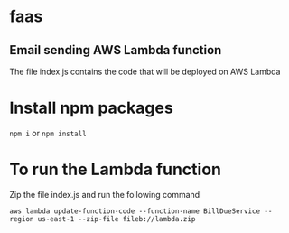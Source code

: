 # faas

## Email sending AWS Lambda function
The file index.js contains the code that will be deployed on AWS Lambda

# Install npm packages
`npm i` or `npm install`
# To run the Lambda function
Zip the file index.js and run the following command

`aws lambda update-function-code --function-name BillDueService --region us-east-1 --zip-file fileb://lambda.zip`
